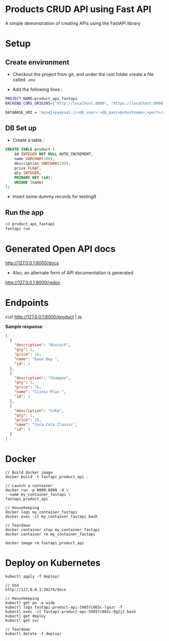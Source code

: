 # Products CRUD API using Fast API

A simple demonstration of creating APIs using the FastAPI library

# Setup

## Create environment

* Checkout the project from git, and under the root folder create a file called `.env`

* Add the following lines :

```bash
PROJECT_NAME=product_api_fastapi
BACKEND_CORS_ORIGINS=["http://localhost:8000", "https://localhost:8000", "http://localhost", "https://localhost"]

DATABASE_URI = 'mysql+pymysql://<db_user>:<db_pass>@<hostname>:<port>/<db_name>'
```

## DB Set up

* Create a table :

```sql
CREATE TABLE product (
	id INTEGER NOT NULL AUTO_INCREMENT,
	name VARCHAR(100),
	description VARCHAR(200),
	price FLOAT,
	qty INTEGER,
	PRIMARY KEY (id),
	UNIQUE (name)
);
```

* Insert some dummy records for testingß

## Run the app

```bash
cd product_api_fastapi
fastapi run
```

# Generated Open API docs

http://127.0.0.1:8000/docs

* Also, an alternate form of API documentation is generated
  
http://127.0.0.1:8000/redoc

# Endpoints

curl http://127.0.0.1:8000/product | jq

**Sample response**

```json
[
  {
    "description": "Biscuit",
    "qty": 1,
    "price": 10,
    "name": "Good Day ",
    "id": 1
  },
  {
    "description": "Shampoo",
    "qty": 1,
    "price": 76,
    "name": "Clinic Plus ",
    "id": 2
  },
  {
    "description": "Coke",
    "qty": 1,
    "price": 20,
    "name": "Coca Cola Classic",
    "id": 3
  }
]
```

# Docker 

```
// Build docker image
docker build -t fastapi_product_api .

// Launch a container
docker run -p 8000:8000 -d \
--name my_container_fastapi \
fastapi_product_api

// Housekeeping
docker logs my_container_fastapi
docker exec -it my_container_fastapi bash

// Teardown
docker container stop my_container_fastapi
docker container rm my_container_fastapi

docker image rm fastapi_product_api
```

# Deploy on Kubernetes

```
kubectl apply -f deploy/

// Use
http://127.0.0.1:30274/docs

// Housekeeping
kubectl get po -o wide
kubectl logs fastapi-product-api-59857c865c-lqxzr -f
kubectl exec -it fastapi-product-api-59857c865c-9g2j2 bash
kubectl get deploy
kubectl get svc

// Teardown
kubectl delete -f deploy/
````